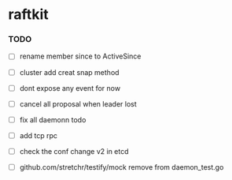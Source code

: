 # raftkit

### TODO 
- [ ] rename member since to ActiveSince 
- [ ] cluster add creat snap method 
- [ ] dont expose any event for now 
- [ ] cancel all proposal when leader lost 
- [ ] fix all daemonn todo 
- [ ] add tcp rpc 
- [ ] check the conf change v2 in etcd 
- [ ] github.com/stretchr/testify/mock remove from daemon_test.go



